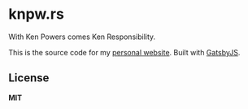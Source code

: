 # knpw.rs

With Ken Powers comes Ken Responsibility.

This is the source code for my [personal website][web]. Built with [GatsbyJS].

## License

**MIT**

[GatsbyJS]: https://www.gatsbyjs.org/ "GatsbyJS"
[web]: https://knpw.rs "Personal Website"
